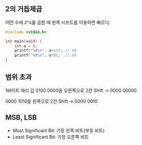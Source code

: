 ## 2의 거듭제곱
어떤 수에 2^x를 곱할 때 왼쪽 시프트를 이용하면 빠르다.
```c
#include <stdio.h>

int main(void) {
	int a = 6;
	printf("%d\n", a<<3); // 48
	printf("%d\n", a*8);  // 48
}
```

## 범위 초과
1바이트 짜리 값 0100 0000을 오른쪽으로 2칸 Shift -> 0000 00000

0000 1010을 왼쪽으로 2칸 Shift -> 0000 0010

## MSB, LSB
- Most Significant Bit: 가장 왼쪽 비트(부호 비트)
- Least Significant Bit: 가장 오른쪽 비트





